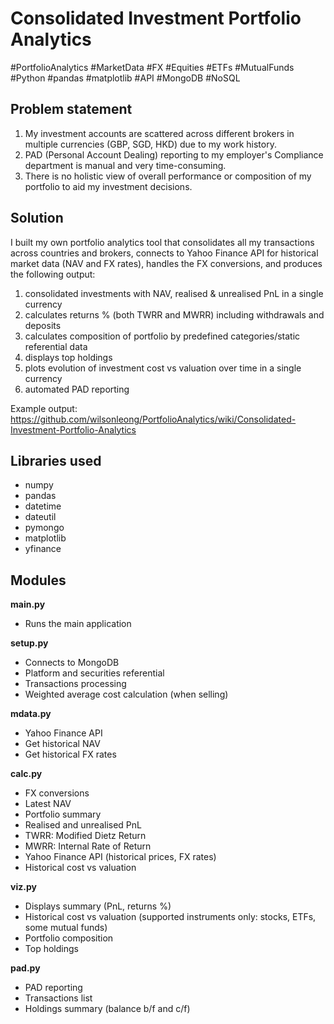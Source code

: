 # Consolidated Investment Portfolio Analytics

#PortfolioAnalytics #MarketData #FX #Equities #ETFs #MutualFunds
#Python #pandas #matplotlib #API 
#MongoDB #NoSQL 

## Problem statement
1. My investment accounts are scattered across different brokers in multiple currencies (GBP, SGD, HKD) due to my work history.
2. PAD (Personal Account Dealing) reporting to my employer's Compliance department is manual and very time-consuming.
3. There is no holistic view of overall performance or composition of my portfolio to aid my investment decisions.

## Solution
I built my own portfolio analytics tool that consolidates all my transactions across countries and brokers, connects to Yahoo Finance API for historical market data (NAV and FX rates), handles the FX conversions, and produces the following output:
1. consolidated investments with NAV, realised & unrealised PnL in a single currency
2. calculates returns % (both TWRR and MWRR) including withdrawals and deposits
3. calculates composition of portfolio by predefined categories/static referential data
4. displays top holdings
5. plots evolution of investment cost vs valuation over time in a single currency
6. automated PAD reporting

Example output: https://github.com/wilsonleong/PortfolioAnalytics/wiki/Consolidated-Investment-Portfolio-Analytics

## Libraries used
* numpy
* pandas
* datetime
* dateutil
* pymongo
* matplotlib
* yfinance

## Modules

**main.py**
* Runs the main application

**setup.py**
* Connects to MongoDB
* Platform and securities referential
* Transactions processing
* Weighted average cost calculation (when selling)

**mdata.py**
* Yahoo Finance API
* Get historical NAV
* Get historical FX rates

**calc.py**
* FX conversions
* Latest NAV
* Portfolio summary
* Realised and unrealised PnL
* TWRR: Modified Dietz Return
* MWRR: Internal Rate of Return
* Yahoo Finance API (historical prices, FX rates)
* Historical cost vs valuation

**viz.py**
* Displays summary (PnL, returns %)
* Historical cost vs valuation (supported instruments only: stocks, ETFs, some mutual funds)
* Portfolio composition
* Top holdings

**pad.py**
* PAD reporting
* Transactions list
* Holdings summary (balance b/f and c/f)
